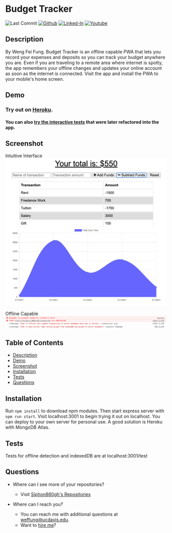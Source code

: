 Budget Tracker
====
![Last Commit](https://img.shields.io/github/last-commit/Siphon880gh/budget-tracker/master)
<a target="_blank" href="https://github.com/Siphon880gh" rel="nofollow"><img src="https://img.shields.io/badge/GitHub--blue?style=social&logo=GitHub" alt="Github" data-canonical-src="https://img.shields.io/badge/GitHub--blue?style=social&logo=GitHub" style="max-width:8.5ch;"></a>
<a target="_blank" href="https://www.linkedin.com/in/weng-fung/" rel="nofollow"><img src="https://img.shields.io/badge/LinkedIn-blue?style=flat&logo=linkedin&labelColor=blue" alt="Linked-In" data-canonical-src="https://img.shields.io/badge/LinkedIn-blue?style=flat&amp;logo=linkedin&amp;labelColor=blue" style="max-width:10ch;"></a>
<a target="_blank" href="https://www.youtube.com/@WayneTeachesCode/" rel="nofollow"><img src="https://img.shields.io/badge/Youtube-red?style=flat&logo=youtube&labelColor=red" alt="Youtube" data-canonical-src="https://img.shields.io/badge/Youtube-red?style=flat&amp;logo=youtube&amp;labelColor=red" style="max-width:10ch;"></a>

Description
---
By Weng Fei Fung. Budget Tracker is an offline capable PWA that lets you record your expenses and deposits so you can track your budget anywhere you are. Even if you are traveling to a remote area where internet is spotty, the app remembers your offline changes and updates your online account as soon as the internet is connected. Visit the app and install the PWA to your mobile's home screen.

Demo
---
### Try out on [Heroku](https://budget-tracker-wff.herokuapp.com/).

#### **You can also [try the interactive tests](https://budget-tracker-wff.herokuapp.com/test) that were later refactored into the app.**

Screenshot
---
Intuitive Interface
![Screenshot of interface](README/screenshot.png)

Offline Capable
![Screenshot of offline capable](README/console.log.png)

Table of Contents
---
- [Description](#description)
- [Demo](#demo)
- [Screenshot](#screenshot)
- [Installation](#installation)
- [Tests](#tests)
- [Questions](#questions)

Installation
---
Run `npm install` to download npm modules. Then start express server with `npm run start`. Visit localhost:3001 to begin trying it out on localhost. You can deploy to your own server for personal use. A good solution is Heroku with MongoDB Atlas.

Tests
---
Tests for offline detection and indexedDB are at localhost:3001/test

Questions
---
- Where can I see more of your repositories?
	- Visit [Siphon880gh's Repositories](https://github.com/Siphon880gh)

- Where can I reach you?
	- You can reach me with additional questions at <a href='mailto:weffung@ucdavis.edu'>weffung@ucdavis.edu</a>.
	- Want to [hire me](https://www.linkedin.com/in/weng-fung/)?